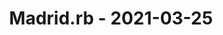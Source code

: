 ---
layout: post
title: Madrid.rb - 2021-03-25
datetime: '2021-03-25T19:30:00+01:00'
name: Madrid.rb
external_url: https://www.madridrb.com/events/marzo-2021-mesa-redonda-compartiendo-logica-de-negocio-entre-back-y-front-652
online_event: true
year_month: 2021-03
---